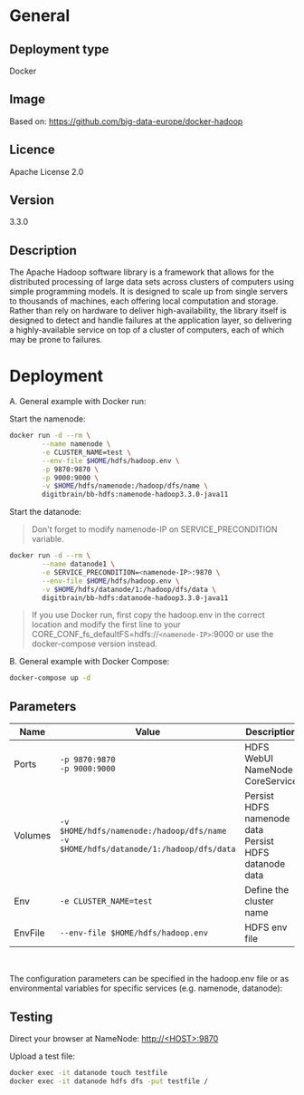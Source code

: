 # General

## Deployment type

Docker

## Image

Based on: https://github.com/big-data-europe/docker-hadoop

## Licence

Apache License 2.0

## Version

3.3.0

## Description

The Apache Hadoop software library is a framework that allows for the distributed processing of large data sets across clusters of computers using simple programming models. It is designed to scale up from single servers to thousands of machines, each offering local computation and storage. Rather than rely on hardware to deliver high-availability, the library itself is designed to detect and handle failures at the application layer, so delivering a highly-available service on top of a cluster of computers, each of which may be prone to failures.

# Deployment

A. General example with Docker run:

Start the namenode:

```sh
docker run -d --rm \
        --name namenode \
        -e CLUSTER_NAME=test \
        --env-file $HOME/hdfs/hadoop.env \
        -p 9870:9870 \
        -p 9000:9000 \
        -v $HOME/hdfs/namenode:/hadoop/dfs/name \
        digitbrain/bb-hdfs:namenode-hadoop3.3.0-java11
```

Start the datanode:

> Don't forget to modify namenode-IP on SERVICE_PRECONDITION variable.

```sh
docker run -d --rm \
        --name datanode1 \
        -e SERVICE_PRECONDITION=<namenode-IP>:9870 \
        --env-file $HOME/hdfs/hadoop.env \
        -v $HOME/hdfs/datanode/1:/hadoop/dfs/data \
        digitbrain/bb-hdfs:datanode-hadoop3.3.0-java11
```

> If you use Docker run, first copy the hadoop.env in the correct location and modify the first line to your CORE_CONF_fs_defaultFS=hdfs://`<namenode-IP>`:9000 or use the docker-compose version instead.

B. General example with Docker Compose:

```sh
docker-compose up -d
```

## Parameters

|Name|Value|Description|
|-|-|-|
|Ports|`-p 9870:9870`<br/>`-p 9000:9000`|HDFS WebUI<br/>NameNode CoreService|
|Volumes|`-v $HOME/hdfs/namenode:/hadoop/dfs/name`<br/>`-v $HOME/hdfs/datanode/1:/hadoop/dfs/data`|Persist HDFS namenode data<br/>Persist HDFS datanode data|
|Env|`-e CLUSTER_NAME=test`|Define the cluster name|
|EnvFile|`--env-file $HOME/hdfs/hadoop.env`|HDFS env file|

<br>

The configuration parameters can be specified in the hadoop.env file or as environmental variables for specific services (e.g. namenode, datanode):

## Testing

Direct your browser at NameNode: [http://\<HOST\>:9870](http://<HOST>:9870)

Upload a test file:

```sh
docker exec -it datanode touch testfile
docker exec -it datanode hdfs dfs -put testfile /
```